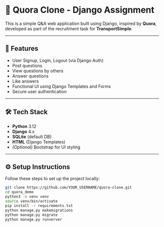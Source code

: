 # 🧠 Quora Clone - Django Assignment

This is a simple Q&A web application built using Django, inspired by **Quora**, developed as part of the recruitment task for **TransportSimple**.

---

## 🚀 Features

- User Signup, Login, Logout (via Django Auth)
- Post questions
- View questions by others
- Answer questions
- Like answers
- Functional UI using Django Templates and Forms
- Secure user authentication

---

## 🛠️ Tech Stack

- **Python** 3.12
- **Django** 4.x
- **SQLite** (default DB)
- **HTML** (Django Templates)
- *(Optional)* Bootstrap for UI styling

---

## ⚙️ Setup Instructions

Follow these steps to set up the project locally:


```bash
git clone https://github.com/YOUR_USERNAME/quora-clone.git
cd quora_demo
python3 -m venv venv
source venv/bin/activate
pip install -r requirements.txt
python manage.py makemigrations
python manage.py migrate
python manage.py runserver


